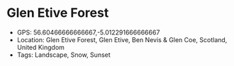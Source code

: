 # Glen Etive Forest

- GPS: 56.60466666666667,-5.012291666666667
- Location: Glen Etive Forest, Glen Etive, Ben Nevis & Glen Coe, Scotland, United Kingdom
- Tags: Landscape, Snow, Sunset
